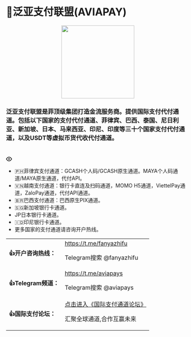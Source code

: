 <h1 tabindex="-1" dir="auto">🥇泛亚支付联盟(AVIAPAY)</h1>
<p align=center><img src=https://avatars.githubusercontent.com/u/120363254?s=400&u=5d21cc03867d5d58a0a0165a8ef4939a68b55c57&v=4 width=200 height=200></p>
<h3 tabindex="-1" dir="auto">泛亚支付联盟是菲顶级集团打造金流服务商。提供国际支付代付通道。包括以下国家的支付代付通道、菲律宾、巴西、泰国、尼日利亚、新加坡、日本、马来西亚、印尼、印度等三十个国家支付代付通道，以及USDT等虚拟币货代收代付通道。</h3>
<table aria-labelledby="folders-and-files" class="Box-sc-g0xbh4-0 iwGxyT" align=center>
   <tbody>
     <tr class="Box-sc-g0xbh4-0 dApGZs"><td><b>👍开户咨询热线：</b></td><td><a href=https://t.me/fanyazhifu>https://t.me/fanyazhifu</a><p>Telegram搜索 @fanyazhifu</p></td></tr>
    <tr class="Box-sc-g0xbh4-0 dApGZs"><td><b>👍Telegram频道：</b></td><td><a href=https://t.me/aviapays>https://t.me/aviapays</a><p>Telegram搜索 @aviapays</p></td></tr>
    <tr class="Box-sc-g0xbh4-0 dApGZs"><td><b>👍国际支付论坛：</b></td><td><a href=https://github.com/aviapay/AVIAPAY/discussions/>点击进入《国际支付通道论坛》</a><p>汇聚全球通道,合作互赢未来</p></td></tr>
   </tbody>
</table1><div>
<h1></h1>
<svg aria-hidden="true" height="16" viewBox="0 0 16 16" version="1.1" width="16" data-view-component="true" class="octicon octicon-eye mr-2">
    <path d="M8 2c1.981 0 3.671.992 4.933 2.078 1.27 1.091 2.187 2.345 2.637 3.023a1.62 1.62 0 0 1 0 1.798c-.45.678-1.367 1.932-2.637 3.023C11.67 13.008 9.981 14 8 14c-1.981 0-3.671-.992-4.933-2.078C1.797 10.83.88 9.576.43 8.898a1.62 1.62 0 0 1 0-1.798c.45-.677 1.367-1.931 2.637-3.022C4.33 2.992 6.019 2 8 2ZM1.679 7.932a.12.12 0 0 0 0 .136c.411.622 1.241 1.75 2.366 2.717C5.176 11.758 6.527 12.5 8 12.5c1.473 0 2.825-.742 3.955-1.715 1.124-.967 1.954-2.096 2.366-2.717a.12.12 0 0 0 0-.136c-.412-.621-1.242-1.75-2.366-2.717C10.824 4.242 9.473 3.5 8 3.5c-1.473 0-2.825.742-3.955 1.715-1.124.967-1.954 2.096-2.366 2.717ZM8 10a2 2 0 1 1-.001-3.999A2 2 0 0 1 8 10Z"></path>
</svg>



<ul>
  <li>🇵🇭菲律宾支付通道：GCASH个人码/GCASH原生通道。MAYA个人码通道/MAYA原生通道，代付API。</li>
  <li>🇻🇳越南支付通道：银行卡直连及扫码通道，MOMO H5通道，ViettelPay通道，ZaloPay通道，代付API通道。</li>
  <li>🇧🇷巴西支付通道：巴西原生PIX通道。</li>
  <li>🇸🇬新加坡银行卡通道。</li>
  <li>JP日本银行卡通道。</li>
  <li>🇮🇩印尼银行卡通道。</li>
  <li>更多国家的支付通道请咨询开户热线。</li>
</ul>
</div>
